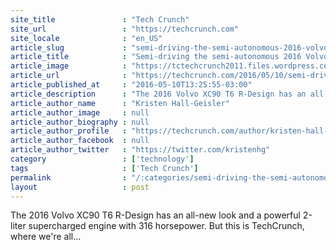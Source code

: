 ```yaml
---
site_title               : "Tech Crunch"
site_url                 : "https://techcrunch.com"
site_locale              : "en_US"
article_slug             : "semi-driving-the-semi-autonomous-2016-volvo-xc90"
article_title            : "Semi-driving the semi-autonomous 2016 Volvo XC90"
article_image            : "https://tctechcrunch2011.files.wordpress.com/2016/05/2016-volvo-xc90-rear.jpg?w=764&h=400&crop=1"
article_url              : "https://techcrunch.com/2016/05/10/semi-driving-the-semi-autonomous-2016-volvo-xc90/"
article_published_at     : "2016-05-10T13:25:55-03:00"
article_description      : "The 2016 Volvo XC90 T6 R-Design has an all-new look and a powerful 2-liter supercharged engine with 316 horsepower. But this is TechCrunch, where we're all..."
article_author_name      : "Kristen Hall-Geisler"
article_author_image     : null
article_author_biography : null
article_author_profile   : "https://techcrunch.com/author/kristen-hall-geisler/"
article_author_facebook  : null
article_author_twitter   : "https://twitter.com/kristenhg"
category                 : ['technology']
tags                     : ['Tech Crunch']
permalink                : "/:categories/semi-driving-the-semi-autonomous-2016-volvo-xc90/"
layout                   : post
---
```


The 2016 Volvo XC90 T6 R-Design has an all-new look and a powerful 2-liter supercharged engine with 316 horsepower. But this is TechCrunch, where we're all...
